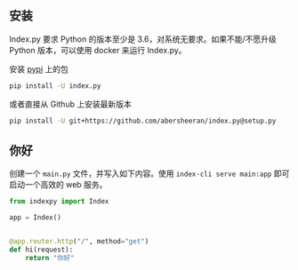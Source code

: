 ## 安装

Index.py 要求 Python 的版本至少是 3.6，对系统无要求。如果不能/不愿升级 Python 版本，可以使用 docker 来运行 Index.py。

安装 [pypi](https://pypi.org) 上的包

```bash
pip install -U index.py
```

或者直接从 Github 上安装最新版本

```bash
pip install -U git+https://github.com/abersheeran/index.py@setup.py
```

## 你好

创建一个 `main.py` 文件，并写入如下内容。使用 `index-cli serve main:app` 即可启动一个高效的 web 服务。

```python
from indexpy import Index

app = Index()


@app.router.http("/", method="get")
def hi(request):
    return "你好"
```
